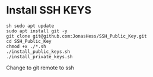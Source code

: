 
# Install SSH KEYS
```
sh sudo apt update 
sudo apt install git -y 
git clone git@github.com:JonasHess/SSH_Public_Key.git 
cd SSH_Public_Key 
chmod +x ./*.sh 
./install_public_keys.sh 
./install_private_keys.sh 
```

Change to git remote to ssh 
